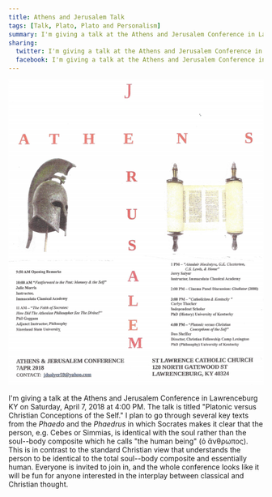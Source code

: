 ```yaml
---
title: Athens and Jerusalem Talk
tags: [Talk, Plato, Plato and Personalism]
summary: I'm giving a talk at the Athens and Jerusalem Conference in Lawrenceburg KY on Saturday, April 7, 2018.  The talk will be on the Platonic conception of the self as the soul, especially in the Phaedo and the Phaedrus, and how this is different from the Christian conception.  Anyone interested is invited.
sharing:
  twitter: I'm giving a talk at the Athens and Jerusalem Conference in Lawrenceburg KY on Saturday, April 7, 2018. Platonic versus Christian Conceptions of the Self. Anyone interested is invited.
  facebook: I'm giving a talk at the Athens and Jerusalem Conference in Lawrenceburg KY on Saturday, April 7, 2018.  The talk will be on the Platonic conception of the self as the soul, especially in the Phaedo and the Phaedrus, and how this is different from the Christian conception.  Anyone interested is invited.
---
```



![Athens and Jerusalem Flyer](/images/athensjerusalem.png)

I'm giving a talk at the Athens and Jerusalem Conference in Lawrenceburg KY on Saturday, April 7, 2018 at 4:00 PM.  The talk is titled "Platonic versus Christian Conceptions of the Self."  I plan to go through several key texts from the *Phaedo* and the *Phaedrus* in which Socrates makes it clear that the person, e.g. Cebes or Simmias, is identical with the soul rather than the soul--body composite which he calls "the human being" (ὁ ἄνθρωπος).  This is in contrast to the standard Christian view that understands the person to be identical to the total soul--body composite and essentially human.  Everyone is invited to join in, and the whole conference looks like it will be fun for anyone interested in the interplay between classical and Christian thought.